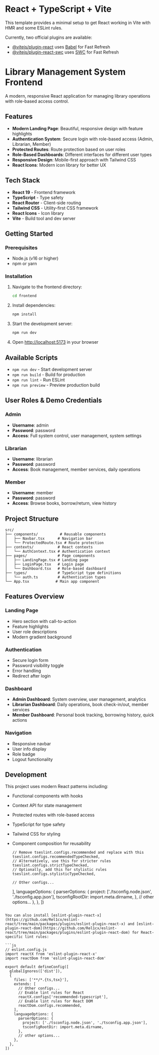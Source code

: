 # React + TypeScript + Vite

This template provides a minimal setup to get React working in Vite with HMR and some ESLint rules.

Currently, two official plugins are available:

- [@vitejs/plugin-react](https://github.com/vitejs/vite-plugin-react/blob/main/packages/plugin-react) uses [Babel](https://babeljs.io/) for Fast Refresh
- [@vitejs/plugin-react-swc](https://github.com/vitejs/vite-plugin-react/blob/main/packages/plugin-react-swc) uses [SWC](https://swc.rs/) for Fast Refresh

# Library Management System Frontend

A modern, responsive React application for managing library operations with role-based access control.

## Features

- **Modern Landing Page**: Beautiful, responsive design with feature highlights
- **Authentication System**: Secure login with role-based access (Admin, Librarian, Member)
- **Protected Routes**: Route protection based on user roles
- **Role-Based Dashboards**: Different interfaces for different user types
- **Responsive Design**: Mobile-first approach with Tailwind CSS
- **React Icons**: Modern icon library for better UX

## Tech Stack

- **React 19** - Frontend framework
- **TypeScript** - Type safety
- **React Router** - Client-side routing
- **Tailwind CSS** - Utility-first CSS framework
- **React Icons** - Icon library
- **Vite** - Build tool and dev server

## Getting Started

### Prerequisites

- Node.js (v16 or higher)
- npm or yarn

### Installation

1. Navigate to the frontend directory:
   ```bash
   cd frontend
   ```

2. Install dependencies:
   ```bash
   npm install
   ```

3. Start the development server:
   ```bash
   npm run dev
   ```

4. Open [http://localhost:5173](http://localhost:5173) in your browser

## Available Scripts

- `npm run dev` - Start development server
- `npm run build` - Build for production
- `npm run lint` - Run ESLint
- `npm run preview` - Preview production build

## User Roles & Demo Credentials

### Admin
- **Username**: admin
- **Password**: password
- **Access**: Full system control, user management, system settings

### Librarian
- **Username**: librarian
- **Password**: password
- **Access**: Book management, member services, daily operations

### Member
- **Username**: member
- **Password**: password
- **Access**: Browse books, borrow/return, view history

## Project Structure

```
src/
├── components/          # Reusable components
│   ├── Navbar.tsx      # Navigation bar
│   └── ProtectedRoute.tsx # Route protection
├── contexts/           # React contexts
│   └── AuthContext.tsx # Authentication context
├── pages/              # Page components
│   ├── LandingPage.tsx # Landing page
│   ├── LoginPage.tsx   # Login page
│   └── Dashboard.tsx   # Role-based dashboard
├── types/              # TypeScript type definitions
│   └── auth.ts         # Authentication types
└── App.tsx            # Main app component
```

## Features Overview

### Landing Page
- Hero section with call-to-action
- Feature highlights
- User role descriptions
- Modern gradient background

### Authentication
- Secure login form
- Password visibility toggle
- Error handling
- Redirect after login

### Dashboard
- **Admin Dashboard**: System overview, user management, analytics
- **Librarian Dashboard**: Daily operations, book check-in/out, member services
- **Member Dashboard**: Personal book tracking, borrowing history, quick actions

### Navigation
- Responsive navbar
- User info display
- Role badge
- Logout functionality

## Development

This project uses modern React patterns including:
- Functional components with hooks
- Context API for state management
- Protected routes with role-based access
- TypeScript for type safety
- Tailwind CSS for styling
- Component composition for reusability

      // Remove tseslint.configs.recommended and replace with this
      tseslint.configs.recommendedTypeChecked,
      // Alternatively, use this for stricter rules
      tseslint.configs.strictTypeChecked,
      // Optionally, add this for stylistic rules
      tseslint.configs.stylisticTypeChecked,

      // Other configs...
    ],
    languageOptions: {
      parserOptions: {
        project: ['./tsconfig.node.json', './tsconfig.app.json'],
        tsconfigRootDir: import.meta.dirname,
      },
      // other options...
    },
  },
])
```

You can also install [eslint-plugin-react-x](https://github.com/Rel1cx/eslint-react/tree/main/packages/plugins/eslint-plugin-react-x) and [eslint-plugin-react-dom](https://github.com/Rel1cx/eslint-react/tree/main/packages/plugins/eslint-plugin-react-dom) for React-specific lint rules:

```js
// eslint.config.js
import reactX from 'eslint-plugin-react-x'
import reactDom from 'eslint-plugin-react-dom'

export default defineConfig([
  globalIgnores(['dist']),
  {
    files: ['**/*.{ts,tsx}'],
    extends: [
      // Other configs...
      // Enable lint rules for React
      reactX.configs['recommended-typescript'],
      // Enable lint rules for React DOM
      reactDom.configs.recommended,
    ],
    languageOptions: {
      parserOptions: {
        project: ['./tsconfig.node.json', './tsconfig.app.json'],
        tsconfigRootDir: import.meta.dirname,
      },
      // other options...
    },
  },
])
```
